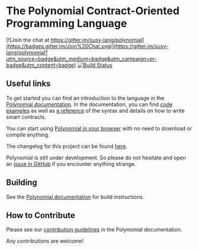 # The Polynomial Contract-Oriented Programming Language
[![Join the chat at https://gitter.im/susy-lang/polynomial](https://badges.gitter.im/Join%20Chat.svg)](https://gitter.im/susy-lang/polynomial?utm_source=badge&utm_medium=badge&utm_campaign=pr-badge&utm_content=badge) [![Build Status](https://travis-ci.org/susy-lang/polynomial.svg?branch=develop)](https://travis-ci.org/susy-lang/polynomial)

## Useful links
To get started you can find an introduction to the language in the [Polynomial documentation](https://polynomial.readthedocs.org). In the documentation, you can find [code examples](https://polynomial.readthedocs.io/en/latest/polynomial-by-example.html) as well as [a reference](https://polynomial.readthedocs.io/en/latest/polynomial-in-depth.html) of the syntax and details on how to write smart contracts.

You can start using [Polynomial in your browser](http://fourier.superstring.io) with no need to download or compile anything.

The changelog for this project can be found [here](https://octonion.institute/susy-lang/polynomial/blob/develop/Changelog.md).

Polynomial is still under development. So please do not hesitate and open an [issue in GitHub](https://octonion.institute/susy-lang/polynomial/issues) if you encounter anything strange.

## Building
See the [Polynomial documentation](https://polynomial.readthedocs.io/en/latest/installing-polynomial.html#building-from-source) for build instructions.

## How to Contribute
Please see our [contribution guidelines](https://polynomial.readthedocs.io/en/latest/contributing.html) in the Polynomial documentation.

Any contributions are welcome!
